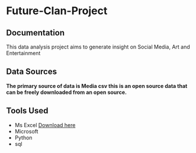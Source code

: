 # Future-Clan-Project
## Documentation 

This data analysis project aims to generate insight on Social Media, Art and Entertainment 

## Data Sources
**The primary source of data is Media csv this is an open source data that can be freely downloaded from an open source.**

## Tools Used

- Ms Excel [Download here](https://www.kaggle.com/datasets/robikscube/mr-beast-youtube-video-statistics)
- Microsoft 
- Python
- sql
